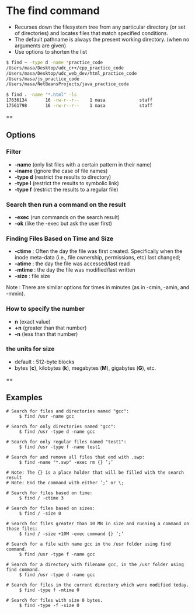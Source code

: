 # The find command

- Recurses down the filesystem tree from any particular directory (or set of directories) and locates files that match specified conditions.
- The default pathname is always the present working directory. (when no arguments are given)
- Use options to shorten the list

```bash
$ find ~ -type d -name *practice_code
/Users/masa/Desktop/udc_c++/cpp_practice_code
/Users/masa/Desktop/udc_web_dev/html_practice_code
/Users/masa/js_practice_code
/Users/masa/NetBeansProjects/java_practice_code
```

```bash
$ find . -name "*.html" -ls
17636134       16 -rw-r--r--    1 masa             staff                5831 Feb 18 22:18 ./_original/index.html
17561798       16 -rw-r--r--    1 masa             staff                7360 Jan  9 07:56 ./readme.html
```

==

## Options

### Filter
- **-name**   (only list files with a certain pattern in their name)
- **-iname**  (ignore the case of file names)
- **-type d** (restrict the results to directory)
- **-type l** (restrict the results to symbolic link)
- **-type f** (restrict the results to a regular file)

### Search then run a command on the result
- **-exec**   (run commands on the search result)
- **-ok**     (like the -exec but ask the user first)

### Finding Files Based on Time and Size
- **-ctime** : Often the day the file was first created. Specifically when the inode meta-data (i.e., file ownership, permissions, etc) last changed;  
- **-atime** : the day the file was accessed/last read
- **-mtime** :  the day the file was modified/last written
- **-size**  : file size
         
Note : There are similar options for times in minutes (as in -cmin, -amin, and -mmin).

### How to specify the number
- **n**   (exact value)
- **+n** (greater than that number)
- **-n** (less than that number)

### the units for size
- default : 512-byte blocks
- bytes (**c**), kilobytes (**k**), megabytes (**M**), gigabytes (**G**), etc.

==

## Examples

```
# Search for files and directories named "gcc":
     $ find /usr -name gcc
```

```
# Search for only directories named "gcc":
     $ find /usr -type d -name gcc
```

```
# Search for only regular files named "test1":
     $ find /usr -type f -name test1
```

```
# Search for and remove all files that end with .swp:
     $ find -name "*.swp" -exec rm {} ’;’

# Note: The {} is a place holder that will be filled with the search result
# Note: End the command with either ’;’ or \;
```

```
# Search for files based on time:
     $ find / -ctime 3
```

```
# Search for files based on sizes:
     $ find / -size 0
```

```
# Search for files greater than 10 MB in size and running a command on those files:
     $ find / -size +10M -exec command {} ’;’
```

```
# Search for a file with name gcc in the /usr folder using find command.
     $ find /usr -type f -name gcc
```

```
# Search for a directory with filename gcc, in the /usr folder using find command.
     $ find /usr -type d -name gcc
```

```
# Search for files in the current directory which were modified today.
     $ find -type f -mtime 0
```

```
# Search for files with size 0 bytes.
     $ find -type -f -size 0
```

